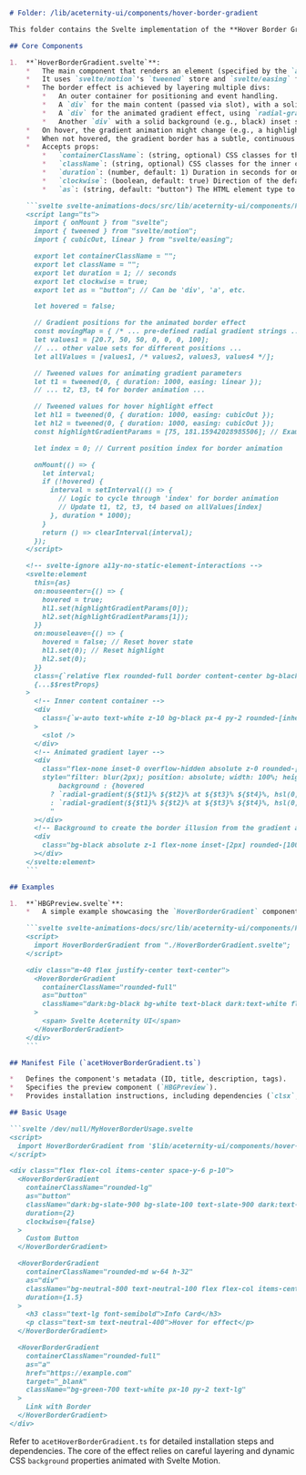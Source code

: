 ```markdown
# Folder: /lib/aceternity-ui/components/hover-border-gradient

This folder contains the Svelte implementation of the **Hover Border Gradient** component. This component creates an element (button, div, etc.) with a gradient border that animates or changes on hover, giving a distinct visual feedback.

## Core Components

1.  **`HoverBorderGradient.svelte`**:
    *   The main component that renders an element (specified by the `as` prop, defaulting to `"button"`) with an animated gradient border.
    *   It uses `svelte/motion`'s `tweened` store and `svelte/easing` functions (`linear`, `cubicOut`) to manage the animation of the gradient.
    *   The border effect is achieved by layering multiple divs:
        *   An outer container for positioning and event handling.
        *   A `div` for the main content (passed via slot), with a solid background.
        *   A `div` for the animated gradient effect, using `radial-gradient`. Its `background` style is dynamically updated based on hover state and a timed interval.
        *   Another `div` with a solid background (e.g., black) inset slightly to create the "border" appearance from the gradient layer underneath.
    *   On hover, the gradient animation might change (e.g., a highlight appears or the movement changes).
    *   When not hovered, the gradient border has a subtle, continuous animation (defaulting to a clockwise movement of a radial gradient spot).
    *   Accepts props:
        *   `containerClassName`: (string, optional) CSS classes for the main outer container.
        *   `className`: (string, optional) CSS classes for the inner content container.
        *   `duration`: (number, default: 1) Duration in seconds for one cycle of the default border animation.
        *   `clockwise`: (boolean, default: true) Direction of the default border animation.
        *   `as`: (string, default: "button") The HTML element type to render for the main component (e.g., "button", "div", "a").

    ```svelte svelte-animations-docs/src/lib/aceternity-ui/components/hover-border-gradient/HoverBorderGradient.svelte
    <script lang="ts">
      import { onMount } from "svelte";
      import { tweened } from "svelte/motion";
      import { cubicOut, linear } from "svelte/easing";

      export let containerClassName = "";
      export let className = "";
      export let duration = 1; // seconds
      export let clockwise = true;
      export let as = "button"; // Can be 'div', 'a', etc.

      let hovered = false;

      // Gradient positions for the animated border effect
      const movingMap = { /* ... pre-defined radial gradient strings ... */ };
      let values1 = [20.7, 50, 50, 0, 0, 0, 100];
      // ... other value sets for different positions ...
      let allValues = [values1, /* values2, values3, values4 */];

      // Tweened values for animating gradient parameters
      let t1 = tweened(0, { duration: 1000, easing: linear });
      // ... t2, t3, t4 for border animation ...

      // Tweened values for hover highlight effect
      let hl1 = tweened(0, { duration: 1000, easing: cubicOut });
      let hl2 = tweened(0, { duration: 1000, easing: cubicOut });
      const highlightGradientParams = [75, 181.15942028985506]; // Example parameters

      let index = 0; // Current position index for border animation

      onMount(() => {
        let interval;
        if (!hovered) {
          interval = setInterval(() => {
            // Logic to cycle through 'index' for border animation
            // Update t1, t2, t3, t4 based on allValues[index]
          }, duration * 1000);
        }
        return () => clearInterval(interval);
      });
    </script>

    <!-- svelte-ignore a11y-no-static-element-interactions -->
    <svelte:element
      this={as}
      on:mouseenter={() => {
        hovered = true;
        hl1.set(highlightGradientParams[0]);
        hl2.set(highlightGradientParams[1]);
      }}
      on:mouseleave={() => {
        hovered = false; // Reset hover state
        hl1.set(0); // Reset highlight
        hl2.set(0);
      }}
      class={`relative flex rounded-full border content-center bg-black/20 hover:bg-black/10 transition duration-500 dark:bg-white/20 items-center flex-col flex-nowrap gap-10 h-min justify-center overflow-visible p-px decoration-clone w-fit ${containerClassName}`}
      {...$$restProps}
    >
      <!-- Inner content container -->
      <div
        class={`w-auto text-white z-10 bg-black px-4 py-2 rounded-[inherit] ${className}`}
      >
        <slot />
      </div>
      <!-- Animated gradient layer -->
      <div
        class="flex-none inset-0 overflow-hidden absolute z-0 rounded-[inherit]"
        style="filter: blur(2px); position: absolute; width: 100%; height: 100%;
            background : {hovered
          ? `radial-gradient(${$t1}% ${$t2}% at ${$t3}% ${$t4}%, hsl(0, 0%, 100%) 0%, rgba(255, 255, 255, 0) 100%), radial-gradient(${$hl2}% ${$hl1}% at 50% 50%, #3275F8 0%, rgba(255, 255, 255, 0) 100%)`
          : `radial-gradient(${$t1}% ${$t2}% at ${$t3}% ${$t4}%, hsl(0, 0%, 100%) 0%, rgba(255, 255, 255, 0) 100%)`};
          "
      ></div>
      <!-- Background to create the border illusion from the gradient above -->
      <div
        class="bg-black absolute z-1 flex-none inset-[2px] rounded-[100px]"
      ></div>
    </svelte:element>
    ```

## Examples

1.  **`HBGPreview.svelte`**:
    *   A simple example showcasing the `HoverBorderGradient` component rendered as a button with text content.

    ```svelte svelte-animations-docs/src/lib/aceternity-ui/components/hover-border-gradient/HBGPreview.svelte
    <script>
      import HoverBorderGradient from "./HoverBorderGradient.svelte";
    </script>

    <div class="m-40 flex justify-center text-center">
      <HoverBorderGradient
        containerClassName="rounded-full"
        as="button"
        className="dark:bg-black bg-white text-black dark:text-white flex items-center px-6"
      >
        <span> Svelte Aceternity UI</span>
      </HoverBorderGradient>
    </div>
    ```

## Manifest File (`acetHoverBorderGradient.ts`)

*   Defines the component's metadata (ID, title, description, tags).
*   Specifies the preview component (`HBGPreview`).
*   Provides installation instructions, including dependencies (`clsx`, `tailwind-merge`, `svelte-motion`), utility function setup, and source code for `HoverBorderGradient.svelte`.

## Basic Usage

```svelte /dev/null/MyHoverBorderUsage.svelte
<script>
  import HoverBorderGradient from '$lib/aceternity-ui/components/hover-border-gradient/HoverBorderGradient.svelte';
</script>

<div class="flex flex-col items-center space-y-6 p-10">
  <HoverBorderGradient
    containerClassName="rounded-lg"
    as="button"
    className="dark:bg-slate-900 bg-slate-100 text-slate-900 dark:text-slate-100 px-8 py-3"
    duration={2}
    clockwise={false}
  >
    Custom Button
  </HoverBorderGradient>

  <HoverBorderGradient
    containerClassName="rounded-md w-64 h-32"
    as="div"
    className="bg-neutral-800 text-neutral-100 flex flex-col items-center justify-center"
    duration={1.5}
  >
    <h3 class="text-lg font-semibold">Info Card</h3>
    <p class="text-sm text-neutral-400">Hover for effect</p>
  </HoverBorderGradient>

  <HoverBorderGradient
    containerClassName="rounded-full"
    as="a"
    href="https://example.com"
    target="_blank"
    className="bg-green-700 text-white px-10 py-2 text-lg"
  >
    Link with Border
  </HoverBorderGradient>
</div>
```

Refer to `acetHoverBorderGradient.ts` for detailed installation steps and dependencies. The core of the effect relies on careful layering and dynamic CSS `background` properties animated with Svelte Motion.
```